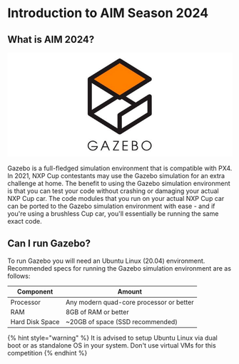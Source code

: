 # Introduction to AIM Season 2024

## What is AIM 2024? <a href="#why-gazebo" id="why-gazebo"></a>

![](.gitbook/assets/AIM_S2/gazebo.png)

Gazebo is a full-fledged simulation environment that is compatible with PX4. In 2021, NXP Cup contestants may use the Gazebo simulation for an extra challenge at home. The benefit to using the Gazebo simulation environment is that you can test your code without crashing or damaging your actual NXP Cup car. The code modules that you run on your actual NXP Cup car can be ported to the Gazebo simulation environment with ease - and if you're using a brushless Cup car, you'll essentially be running the same exact code.

## Can I run Gazebo?

To run Gazebo you will need an Ubuntu Linux (20.04) environment. Recommended specs for running the Gazebo simulation environment are as follows:

| Component       | Amount                                   |
| --------------- | ---------------------------------------- |
| Processor       | Any modern quad-core processor or better |
| RAM             | 8GB of RAM or better                     |
| Hard Disk Space | \~20GB of space (SSD recommended)        |

{% hint style="warning" %} It is advised to setup Ubuntu Linux via dual boot or as standalone OS in your system. Don't use virtual VMs for this competition {% endhint %}

